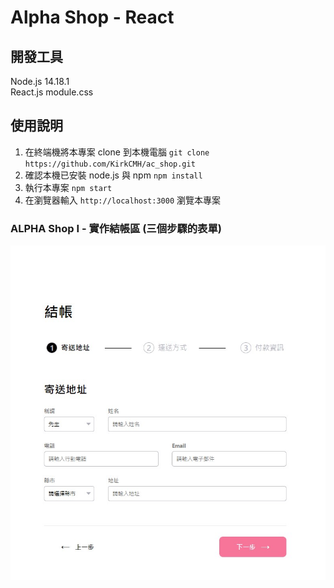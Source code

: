 # Alpha Shop - React

## 開發工具
Node.js 14.18.1 \
React.js
module.css

## 使用說明
1. 在終端機將本專案 clone 到本機電腦 
`git clone https://github.com/KirkCMH/ac_shop.git`
2. 確認本機已安裝 node.js 與 npm `npm install`
3. 執行本專案 `npm start`
4. 在瀏覽器輸入 `http://localhost:3000` 瀏覽本專案

### ALPHA Shop I - 實作結帳區 (三個步驟的表單)

![alpha-shop1](./src/img/alpha_shap.jpg)

